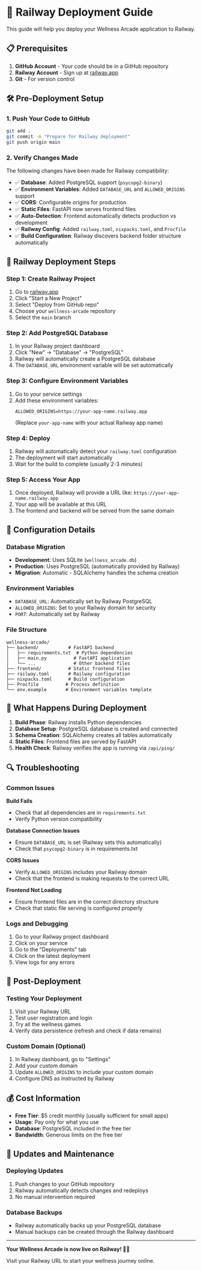 # 🚀 Railway Deployment Guide

This guide will help you deploy your Wellness Arcade application to Railway.

## 📋 Prerequisites

1. **GitHub Account** - Your code should be in a GitHub repository
2. **Railway Account** - Sign up at [railway.app](https://railway.app)
3. **Git** - For version control

## 🛠️ Pre-Deployment Setup

### 1. Push Your Code to GitHub
```bash
git add .
git commit -m "Prepare for Railway deployment"
git push origin main
```

### 2. Verify Changes Made
The following changes have been made for Railway compatibility:

- ✅ **Database**: Added PostgreSQL support (`psycopg2-binary`)
- ✅ **Environment Variables**: Added `DATABASE_URL` and `ALLOWED_ORIGINS` support
- ✅ **CORS**: Configurable origins for production
- ✅ **Static Files**: FastAPI now serves frontend files
- ✅ **Auto-Detection**: Frontend automatically detects production vs development
- ✅ **Railway Config**: Added `railway.toml`, `nixpacks.toml`, and `Procfile`
- ✅ **Build Configuration**: Railway discovers backend folder structure automatically

## 🚀 Railway Deployment Steps

### Step 1: Create Railway Project
1. Go to [railway.app](https://railway.app)
2. Click "Start a New Project"
3. Select "Deploy from GitHub repo"
4. Choose your `wellness-arcade` repository
5. Select the `main` branch

### Step 2: Add PostgreSQL Database
1. In your Railway project dashboard
2. Click "New" → "Database" → "PostgreSQL"
3. Railway will automatically create a PostgreSQL database
4. The `DATABASE_URL` environment variable will be set automatically

### Step 3: Configure Environment Variables
1. Go to your service settings
2. Add these environment variables:
   ```
   ALLOWED_ORIGINS=https://your-app-name.railway.app
   ```
   (Replace `your-app-name` with your actual Railway app name)

### Step 4: Deploy
1. Railway will automatically detect your `railway.toml` configuration
2. The deployment will start automatically
3. Wait for the build to complete (usually 2-3 minutes)

### Step 5: Access Your App
1. Once deployed, Railway will provide a URL like: `https://your-app-name.railway.app`
2. Your app will be available at this URL
3. The frontend and backend will be served from the same domain

## 🔧 Configuration Details

### Database Migration
- **Development**: Uses SQLite (`wellness_arcade.db`)
- **Production**: Uses PostgreSQL (automatically provided by Railway)
- **Migration**: Automatic - SQLAlchemy handles the schema creation

### Environment Variables
- `DATABASE_URL`: Automatically set by Railway PostgreSQL
- `ALLOWED_ORIGINS`: Set to your Railway domain for security
- `PORT`: Automatically set by Railway

### File Structure
```
wellness-arcade/
├── backend/           # FastAPI backend
│   ├── requirements.txt  # Python dependencies
│   ├── main.py          # FastAPI application
│   └── ...              # Other backend files
├── frontend/          # Static frontend files
├── railway.toml       # Railway configuration
├── nixpacks.toml      # Build configuration
├── Procfile          # Process definition
└── env.example       # Environment variables template
```

## 🎯 What Happens During Deployment

1. **Build Phase**: Railway installs Python dependencies
2. **Database Setup**: PostgreSQL database is created and connected
3. **Schema Creation**: SQLAlchemy creates all tables automatically
4. **Static Files**: Frontend files are served by FastAPI
5. **Health Check**: Railway verifies the app is running via `/api/ping/`

## 🔍 Troubleshooting

### Common Issues

**Build Fails**
- Check that all dependencies are in `requirements.txt`
- Verify Python version compatibility

**Database Connection Issues**
- Ensure `DATABASE_URL` is set (Railway sets this automatically)
- Check that `psycopg2-binary` is in requirements.txt

**CORS Issues**
- Verify `ALLOWED_ORIGINS` includes your Railway domain
- Check that the frontend is making requests to the correct URL

**Frontend Not Loading**
- Ensure frontend files are in the correct directory structure
- Check that static file serving is configured properly

### Logs and Debugging
1. Go to your Railway project dashboard
2. Click on your service
3. Go to the "Deployments" tab
4. Click on the latest deployment
5. View logs for any errors

## 🎉 Post-Deployment

### Testing Your Deployment
1. Visit your Railway URL
2. Test user registration and login
3. Try all the wellness games
4. Verify data persistence (refresh and check if data remains)

### Custom Domain (Optional)
1. In Railway dashboard, go to "Settings"
2. Add your custom domain
3. Update `ALLOWED_ORIGINS` to include your custom domain
4. Configure DNS as instructed by Railway

## 💰 Cost Information

- **Free Tier**: $5 credit monthly (usually sufficient for small apps)
- **Usage**: Pay only for what you use
- **Database**: PostgreSQL included in the free tier
- **Bandwidth**: Generous limits on the free tier

## 🔄 Updates and Maintenance

### Deploying Updates
1. Push changes to your GitHub repository
2. Railway automatically detects changes and redeploys
3. No manual intervention required

### Database Backups
- Railway automatically backs up your PostgreSQL database
- Manual backups can be created through the Railway dashboard

---

**Your Wellness Arcade is now live on Railway! 🌿✨**

Visit your Railway URL to start your wellness journey online.
